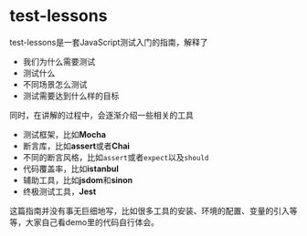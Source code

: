 # test-lessons

test-lessons是一套JavaScript测试入门的指南，解释了
*	我们为什么需要测试
*	测试什么
*	不同场景怎么测试
*	测试需要达到什么样的目标

同时，在讲解的过程中，会逐渐介绍一些相关的工具
*	测试框架，比如**Mocha**
*	断言库，比如**assert**或者**Chai**
*	不同的断言风格，比如`assert`或者`expect`以及`should`
*	代码覆盖率，比如**istanbul**
*	辅助工具，比如**jsdom**和**sinon**
*	终极测试工具，**Jest**

这篇指南并没有事无巨细地写，比如很多工具的安装、环境的配置、变量的引入等等，大家自己看demo里的代码自行体会。